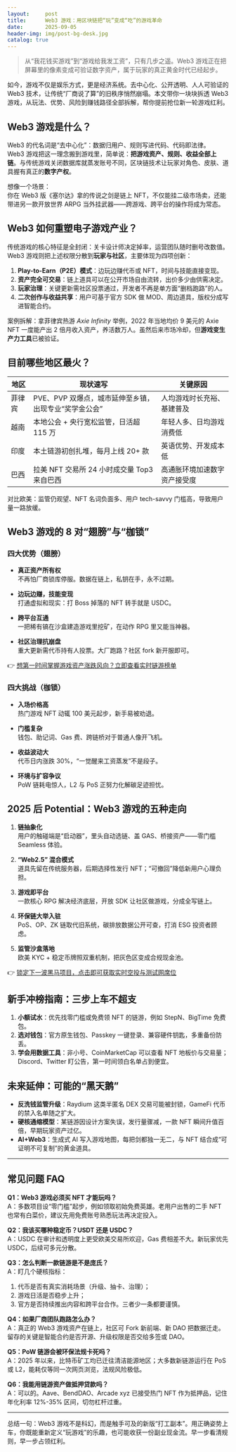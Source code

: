 ```yaml
---
layout:     post
title:      Web3 游戏：用区块链把“玩”变成“吃”的游戏革命
date:       2025-09-05
header-img: img/post-bg-desk.jpg
catalog: true
---
```


> 从“我花钱买游戏”到“游戏给我发工资”，只有几步之遥。Web3 游戏正在把屏幕里的像素变成可验证数字资产，属于玩家的真正黄金时代已经起步。

如今，游戏不仅是娱乐方式，更是经济系统。去中心化、公开透明、人人可验证的 Web3 技术，让传统“厂商说了算”的旧秩序悄然崩塌。本文带你一块块拆透 Web3 游戏，从玩法、优势、风险到赚钱路径全部拆解，帮你提前抢位新一轮游戏红利。

## Web3 游戏是什么？

Web3 的代名词是“去中心化”：数据归用户、规则写进代码、代码即法律。  
Web3 游戏把这一理念搬到游戏里，简单说：**把游戏资产、规则、收益全部上链**。与传统游戏关闭数据库就蒸发账号不同，区块链技术让玩家对角色、皮肤、道具握有真正的**数字产权**。

想像一个场景：  
你在 Web3 版《塞尔达》拿的传说之剑是链上 NFT，不仅能挂二级市场卖，还能带进另一款开放世界 ARPG 当外挂武器——跨游戏、跨平台的操作将成为常态。

## Web3 如何重塑电子游戏产业？

传统游戏的核心特征是全封闭：关卡设计师决定掉率，运营团队随时删号改数值。  
Web3 游戏则把上述权限分散到**玩家与社区**，主要体现为四项创新：

1. **Play-to-Earn（P2E）模式**：边玩边赚代币或 NFT，时间与技能直接变现。  
2. **资产完全可交易**：链上道具可以在公开市场自由流转，出价多少由供需决定。  
3. **玩家治理**：关键更新需社区投票通过，开发者不再是单方面“删档跑路”的人。  
4. **二次创作与收益共享**：用户可基于官方 SDK 做 MOD、周边道具，版权分成写进智能合约。

案例拆解：拿菲律宾热游 _Axie Infinity_ 举例，2022 年当地均价 9 美元的 Axie NFT 一度能产出 2 倍月收入资产，养活数万人。虽然后来市场冷却，但**游戏变生产力工具**已被验证。

## 目前哪些地区最火？

| 地区        | 现状速写                                                   | 关键原因                       |
|-------------|------------------------------------------------------------|--------------------------------|
| 菲律宾      | PVE、PVP 双爆点，城市延伸至乡镇，出现专业“奖学金公会”     | 人均游戏时长充裕、基建普及     |
| 越南        | 本地公会 + 央行宽松监管，日活超 115 万                   | 年轻人多、日均游戏消费低       |
| 印度        | 本土链游初创扎堆，每月上线 20+ 款                         | 英语优势、开发成本低           |
| 巴西        | 拉美 NFT 交易所 24 小时成交量 Top3 来自巴西                | 高通胀环境加速数字资产接受度   |

对比欧美：监管仍观望、NFT 名词负面多、用户 tech-savvy 门槛高，导致用户量一路放缓。

## Web3 游戏的 8 对“翅膀”与“枷锁”

### 四大优势（翅膀）

- **真正资产所有权**  
  不再怕厂商锁库停服。数据在链上，私钥在手，永不过期。

- **边玩边赚，技能变现**  
  打通虚拟和现实：打 Boss 掉落的 NFT 转手就是 USDC。

- **跨平台互通**  
  一把稀有镐在沙盒建造游戏里挖矿，在动作 RPG 里又能当神器。

- **社区治理抗崩盘**  
  重大更新需代币持有人投票。大厂跑路？社区 fork 新开服即可。

👉 [想第一时间掌握游戏资产涨跌风向？立即查看实时链游榜单](https://okxdog.com/)

### 四大挑战（枷锁）

- **入场价格高**  
  热门游戏 NFT 动辄 100 美元起步，新手易被劝退。

- **门槛复杂**  
  钱包、助记词、Gas 费、跨链桥对于普通人像开飞机。

- **收益波动大**  
  代币日内涨跌 30%，“一觉醒来工资蒸发”不是段子。

- **环境与扩容争议**  
  PoW 链耗电惊人，L2 与 PoS 正努力化解碳足迹担忧。

## 2025 后 Potential：Web3 游戏的五种走向

1. **链抽象化**  
   用户的触碰端是“启动器”，里头自动选链、盖 GAS、桥接资产——零门槛 Seamless 体验。

2. **“Web2.5” 混合模式**  
   道具先留在传统服务器，后期选择性发行 NFT；“可撤回”降低新用户心理负担。

3. **游戏即平台**  
   一款核心 RPG 解决经济底层，开放 SDK 让社区做游戏，分成全写链上。

4. **环保链大举入驻**  
   PoS、OP、ZK 链取代旧系统，碳排放数据公开可查，打消 ESG 投资者顾虑。

5. **监管沙盒落地**  
   欧美 KYC + 稳定币牌照双重机制，把灰色区变成合规现金池。

👉 [锁定下一波黑马项目，点击即可获取实时空投与测试网席位](https://okxdog.com/)

## 新手冲榜指南：三步上车不超支

1. **小额试水**：优先找零门槛或免费领 NFT 的链游，例如 StepN、BigTime 免费包。  
2. **选对钱包**：官方原生钱包、Passkey 一键登录、兼容硬件钥匙，多重备份防丢。  
3. **学会用数据工具**：非小号、CoinMarketCap 可以查看 NFT 地板价与交易量；Discord、Twitter 盯公告，第一时间领白名单占到便宜。

## 未来延伸：可能的“黑天鹅”

- **反洗钱监管升级**：Raydium 这类半匿名 DEX 交易可能被封锁，GameFi 代币的禁入名单随之扩大。  
- **硬核通缩模型**：某链游因设计方案失误，发行量骤减，一款 NFT 瞬间升值百倍，早期玩家资产过亿。  
- **AI+Web3**：生成式 AI 写入游戏地图，每把剑都独一无二，与 NFT 结合成“可证明不可复制”的黄金道具。

---

## 常见问题 FAQ

**Q1：Web3 游戏必须买 NFT 才能玩吗？**  
A：多数项目设“零门槛”起步，例如领取初始免费英雄。老用户出售的二手 NFT 也常有白菜价，建议先用免费账号熟悉玩法再决定投入。

**Q2：我该买哪种稳定币？USDT 还是 USDC？**  
A：USDC 在审计和透明度上更受欧美交易所欢迎，Gas 费相差不大。新玩家优先 USDC，后续可多元分散。

**Q3：怎么判断一款链游是不是庞氏？**  
A：盯几个硬核指标：  
1. 代币是否有真实消耗场景（升级、抽卡、治理）；  
2. 游戏日活是否稳步上升；  
3. 官方是否持续推出内容和跨平台合作。三者少一条都要谨慎。

**Q4：如果厂商团队跑路怎么办？**  
A：真正的 Web3 游戏资产在链上，社区可 Fork 新前端、新 DAO 把数据迁走。留存的关键是智能合约是否开源、升级权限是否交给多签或 DAO。

**Q5：PoW 链游会被环保法规卡死吗？**  
A：2025 年以来，比特币矿工均已迁往清洁能源地区；大多数新链游运行在 PoS 或 L2，能耗仅等同一次网页浏览，法规风险极低。

**Q6：我能用链游资产做抵押贷款吗？**  
A：可以的。Aave、BendDAO、Arcade xyz 已接受热门 NFT 作为抵押品，记住年化利率 12%-35% 区间，切勿杠杆过重。

---

总结一句：Web3 游戏不是科幻，而是触手可及的新版“打工副本”。用正确姿势上车，你既能重新定义“玩游戏”的乐趣，也可能收获一份副业现金流。早一步看清规则，早一步占领红利。